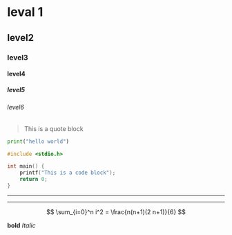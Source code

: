 # leval 1

## level2

### level3

#### level4

##### level5

###### level6

> This is a
> quote block

```python
print("hello world")

```

```c
#include <stdio.h>

int main() {
    printf("This is a code block");
    return 0;
}
```

-----------------------

--------------------------------------------
$$
\sum_{i=0}^n i^2 = \frac{n(n+1)(2 n+1)}{6}
$$

**bold**
*Italic*
